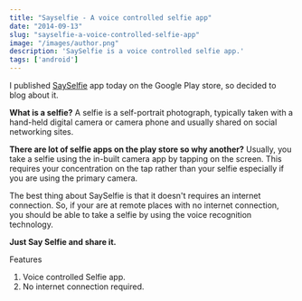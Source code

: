 ```yaml
---
title: "Sayselfie - A voice controlled selfie app"
date: "2014-09-13"
slug: "sayselfie-a-voice-controlled-selfie-app"
image: "/images/author.png"
description: 'SaySelfie is a voice controlled selfie app.'
tags: ['android']
---
```


I published [SaySelfie](https://play.google.com/store/apps/details?id=com.moduluslabs.sayselfie) app today on the Google Play store, so decided to blog about it. <!-- more -->

**What is a selfie?**
A selfie is a self-portrait photograph, typically taken with a hand-held digital camera or camera phone and usually shared on social networking sites.

**There are lot of selfie apps on the play store so why another?**
Usually, you take a selfie using the in-built camera app by tapping on the screen. This requires your concentration on the tap rather than your selfie especially if you are using the primary camera. 

The best thing about SaySelfie is that it doesn't requires an internet connection. So, if your are at remote places with no internet connection, you should be able to take a selfie by using the voice recognition technology.

**Just Say Selfie and share it.**

Features

 1. Voice controlled Selfie app.
 2. No internet connection required.
